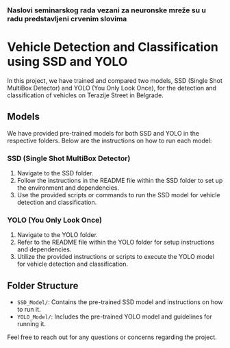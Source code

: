 ### Naslovi seminarskog rada vezani za neuronske mreže su u radu predstavljeni crvenim slovima

# Vehicle Detection and Classification using SSD and YOLO

In this project, we have trained and compared two models, SSD (Single Shot MultiBox Detector) and YOLO (You Only Look Once), for the detection and classification of vehicles on Terazije Street in Belgrade.

## Models

We have provided pre-trained models for both SSD and YOLO in the respective folders. Below are the instructions on how to run each model:

### SSD (Single Shot MultiBox Detector)

1. Navigate to the SSD folder.
2. Follow the instructions in the README file within the SSD folder to set up the environment and dependencies.
3. Use the provided scripts or commands to run the SSD model for vehicle detection and classification.

### YOLO (You Only Look Once)

1. Navigate to the YOLO folder.
2. Refer to the README file within the YOLO folder for setup instructions and dependencies.
3. Utilize the provided instructions or scripts to execute the YOLO model for vehicle detection and classification.

## Folder Structure

- `SSD_Model/`: Contains the pre-trained SSD model and instructions on how to run it.
- `YOLO_Model/`: Includes the pre-trained YOLO model and guidelines for running it.


Feel free to reach out for any questions or concerns regarding the project.



